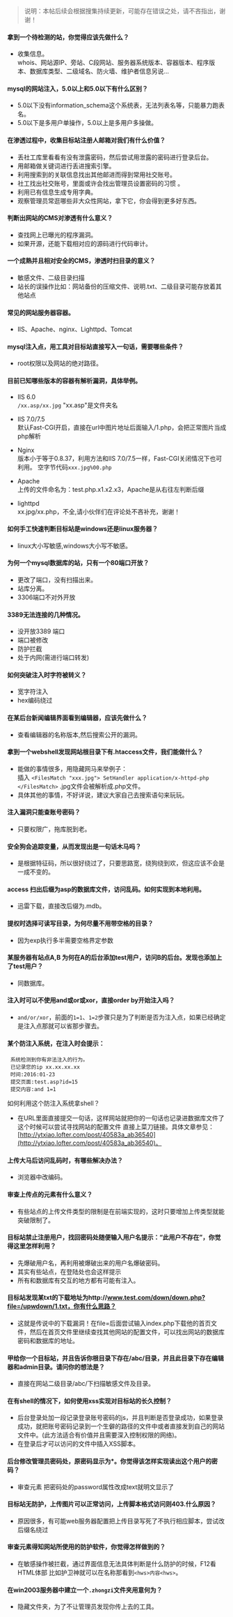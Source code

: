 > 说明：本帖后续会根据搜集持续更新，可能存在错误之处，请不吝指出，谢谢！

#### 拿到一个待检测的站，你觉得应该先做什么？

* 收集信息。
<br />whois、网站源IP、旁站、C段网站、服务器系统版本、容器版本、程序版本、数据库类型、二级域名、防火墙、维护者信息另说...

#### mysql的网站注入，5.0以上和5.0以下有什么区别？

* 5.0以下没有information_schema这个系统表，无法列表名等，只能暴力跑表名。
* 5.0以下是多用户单操作，5.0以上是多用户多操做。

#### 在渗透过程中，收集目标站注册人邮箱对我们有什么价值？

* 丢社工库里看看有没有泄露密码，然后尝试用泄露的密码进行登录后台。
* 用邮箱做关键词进行丢进搜索引擎。
* 利用搜索到的关联信息找出其他邮进而得到常用社交账号。
* 社工找出社交账号，里面或许会找出管理员设置密码的习惯 。
* 利用已有信息生成专用字典。
* 观察管理员常逛哪些非大众性网站，拿下它，你会得到更多好东西。

#### 判断出网站的CMS对渗透有什么意义？

* 查找网上已曝光的程序漏洞。
* 如果开源，还能下载相对应的源码进行代码审计。

#### 一个成熟并且相对安全的CMS，渗透时扫目录的意义？

* 敏感文件、二级目录扫描
* 站长的误操作比如：网站备份的压缩文件、说明.txt、二级目录可能存放着其他站点

#### 常见的网站服务器容器。

* IIS、Apache、nginx、Lighttpd、Tomcat

#### mysql注入点，用工具对目标站直接写入一句话，需要哪些条件？

* root权限以及网站的绝对路径。

#### 目前已知哪些版本的容器有解析漏洞，具体举例。

* IIS 6.0
<br />`/xx.asp/xx.jpg` "xx.asp"是文件夹名

* IIS 7.0/7.5 
<br />默认Fast-CGI开启，直接在url中图片地址后面输入/1.php，会把正常图片当成php解析

* Nginx 
<br />版本小于等于0.8.37，利用方法和IIS 7.0/7.5一样，Fast-CGI关闭情况下也可利用。
空字节代码`xxx.jpg%00.php`

* Apache 
<br />上传的文件命名为：test.php.x1.x2.x3，Apache是从右往左判断后缀

* lighttpd 
<br />xx.jpg/xx.php，不全,请小伙伴们在评论处不吝补充，谢谢！

#### 如何手工快速判断目标站是windows还是linux服务器？

* linux大小写敏感,windows大小写不敏感。

#### 为何一个mysql数据库的站，只有一个80端口开放？

* 更改了端口，没有扫描出来。
* 站库分离。
* 3306端口不对外开放

#### 3389无法连接的几种情况。

* 没开放3389 端口
* 端口被修改
* 防护拦截
* 处于内网(需进行端口转发)

#### 如何突破注入时字符被转义？

* 宽字符注入
* hex编码绕过

#### 在某后台新闻编辑界面看到编辑器，应该先做什么？

* 查看编辑器的名称版本,然后搜索公开的漏洞。

#### 拿到一个webshell发现网站根目录下有.htaccess文件，我们能做什么？

* 能做的事情很多，用隐藏网马来举例子： 
<br />插入
`<FilesMatch "xxx.jpg"> SetHandler application/x-httpd-php </FilesMatch>`
.jpg文件会被解析成.php文件。
* 具体其他的事情，不好详说，建议大家自己去搜索语句来玩玩。

#### 注入漏洞只能查账号密码？

* 只要权限广，拖库脱到老。

#### 安全狗会追踪变量，从而发现出是一句话木马吗？

* 是根据特征码，所以很好绕过了，只要思路宽，绕狗绕到欢，但这应该不会是一成不变的。

#### access 扫出后缀为asp的数据库文件，访问乱码。如何实现到本地利用。

* 迅雷下载，直接改后缀为.mdb。

#### 提权时选择可读写目录，为何尽量不用带空格的目录？

* 因为exp执行多半需要空格界定参数

#### 某服务器有站点A,B 为何在A的后台添加test用户，访问B的后台。发现也添加上了test用户？

* 同数据库。

#### 注入时可以不使用and或or或xor，直接order by开始注入吗？

* `and/or/xor`，前面的`1=1`、`1=2`步骤只是为了判断是否为注入点，如果已经确定是注入点那就可以省那步骤去。

#### 某个防注入系统，在注入时会提示：

```
 系统检测到你有非法注入的行为。
 已记录您的ip xx.xx.xx.xx
 时间:2016:01-23
 提交页面:test.asp?id=15
 提交内容:and 1=1
```
如何利用这个防注入系统拿shell？

* 在URL里面直接提交一句话，这样网站就把你的一句话也记录进数据库文件了 这个时候可以尝试寻找网站的配置文件 直接上菜刀链接。具体文章参见：[http://ytxiao.lofter.com/post/40583a_ab36540](http://ytxiao.lofter.com/post/40583a_ab36540)。

#### 上传大马后访问乱码时，有哪些解决办法？

* 浏览器中改编码。

#### 审查上传点的元素有什么意义？

* 有些站点的上传文件类型的限制是在前端实现的，这时只要增加上传类型就能突破限制了。

#### 目标站禁止注册用户，找回密码处随便输入用户名提示：“此用户不存在”，你觉得这里怎样利用？

* 先爆破用户名，再利用被爆破出来的用户名爆破密码。
* 其实有些站点，在登陆处也会这样提示
* 所有和数据库有交互的地方都有可能有注入。

#### 目标站发现某txt的下载地址为http://www.test.com/down/down.php?file=/upwdown/1.txt，你有什么思路？

* 这就是传说中的下载漏洞！在file=后面尝试输入index.php下载他的首页文件，然后在首页文件里继续查找其他网站的配置文件，可以找出网站的数据库密码和数据库的地址。

#### 甲给你一个目标站，并且告诉你根目录下存在/abc/目录，并且此目录下存在编辑器和admin目录。请问你的想法是？

* 直接在网站二级目录/abc/下扫描敏感文件及目录。

#### 在有shell的情况下，如何使用xss实现对目标站的长久控制？

* 后台登录处加一段记录登录账号密码的js，并且判断是否登录成功，如果登录成功，就把账号密码记录到一个生僻的路径的文件中或者直接发到自己的网站文件中。(此方法适合有价值并且需要深入控制权限的网络)。
* 在登录后才可以访问的文件中插入XSS脚本。

#### 后台修改管理员密码处，原密码显示为*。你觉得该怎样实现读出这个用户的密码？

* 审查元素 把密码处的password属性改成text就明文显示了

#### 目标站无防护，上传图片可以正常访问，上传脚本格式访问则403.什么原因？

* 原因很多，有可能web服务器配置把上传目录写死了不执行相应脚本，尝试改后缀名绕过

#### 审查元素得知网站所使用的防护软件，你觉得怎样做到的？

* 在敏感操作被拦截，通过界面信息无法具体判断是什么防护的时候，F12看HTML体部 比如护卫神就可以在名称那看到`<hws>内容<hws>`。

#### 在win2003服务器中建立一个`.zhongzi`文件夹用意何为？

* 隐藏文件夹，为了不让管理员发现你传上去的工具。
